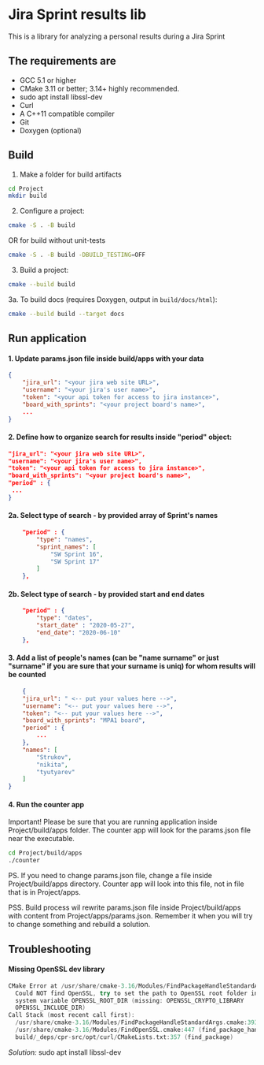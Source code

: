 # Jira Sprint results lib

This is a library for analyzing a personal results during a Jira Sprint

## The requirements are

* GCC 5.1 or higher
* CMake 3.11 or better; 3.14+ highly recommended.
* sudo apt install libssl-dev
* Curl
* A C++11 compatible compiler
* Git
* Doxygen (optional)

## Build

1. Make a folder for build artifacts

```bash
cd Project
mkdir build
```

2. Configure a project:

```bash
cmake -S . -B build
```

OR for build without unit-tests 

```bash
cmake -S . -B build -DBUILD_TESTING=OFF
```

3. Build a project:

```bash
cmake --build build
```

3a. To build docs (requires Doxygen, output in `build/docs/html`):

```bash
cmake --build build --target docs
```

## Run application

#### 1. Update params.json file inside build/apps with your data

```json
{
    "jira_url": "<your jira web site URL>",
    "username": "<your jira's user name>",
    "token": "<your api token for access to jira instance>",
    "board_with_sprints": "<your project board's name>",
    ...
}
```

#### 2. Define how to organize search for results inside "period" object:

``` json
"jira_url": "<your jira web site URL>",
"username": "<your jira's user name>",
"token": "<your api token for access to jira instance>",
"board_with_sprints": "<your project board's name>",
"period" : {
 ...
}
```

#### 2a. Select type of search - by provided array of Sprint's names

```json
    "period" : {
        "type": "names",
        "sprint_names": [
            "SW Sprint 16",
            "SW Sprint 17"
        ]
    },
```
#### 2b. Select type of search - by provided start and end dates

```json
    "period" : {
        "type": "dates",
        "start_date" : "2020-05-27",
        "end_date": "2020-06-10"
    },
```

#### 3. Add a list of people's names (can be "name surname" or just "surname" if you are sure that your surname is uniq) for whom results will be counted

```json
    {
    "jira_url": " <-- put your values here -->",
    "username": "<-- put your values here -->",
    "token": "<-- put your values here -->",
    "board_with_sprints": "MPA1 board",
    "period" : {
        ...
    },
    "names": [
        "Strukov",
        "nikita",
        "tyutyarev"
    ]
}
```

#### 4. Run the counter app

Important! Please be sure that you are running application inside Project/build/apps folder. The counter app will look for the params.json file near the executable.

```bash
cd Project/build/apps
./counter
```

PS. If you need to change params.json file, change a file inside Project/build/apps directory. Counter app will look into this file, not in file that is in Project/apps.

PSS. Build process wil rewrite params.json file inside Project/build/apps with content from Project/apps/params.json. Remember it when you will try to change something and rebuild a solution.


## Troubleshooting

#### Missing OpenSSL dev library
```c++
CMake Error at /usr/share/cmake-3.16/Modules/FindPackageHandleStandardArgs.cmake:146 (message):
  Could NOT find OpenSSL, try to set the path to OpenSSL root folder in the
  system variable OPENSSL_ROOT_DIR (missing: OPENSSL_CRYPTO_LIBRARY
  OPENSSL_INCLUDE_DIR)
Call Stack (most recent call first):
  /usr/share/cmake-3.16/Modules/FindPackageHandleStandardArgs.cmake:393 (_FPHSA_FAILURE_MESSAGE)
  /usr/share/cmake-3.16/Modules/FindOpenSSL.cmake:447 (find_package_handle_standard_args)
  build/_deps/cpr-src/opt/curl/CMakeLists.txt:357 (find_package)
```

*Solution:* sudo apt install libssl-dev
